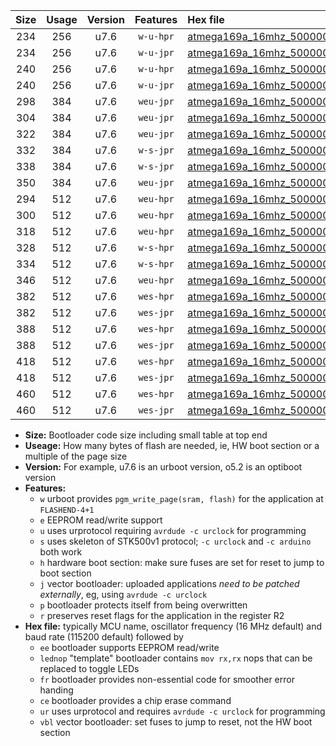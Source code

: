 |Size|Usage|Version|Features|Hex file|
|:-:|:-:|:-:|:-:|:--|
|234|256|u7.6|`w-u-hpr`|[atmega169a_16mhz_500000bps_ur.hex](https://raw.githubusercontent.com/stefanrueger/urboot/main/atmega169a_16mhz_500000bps_ur.hex)|
|234|256|u7.6|`w-u-jpr`|[atmega169a_16mhz_500000bps_ur_vbl.hex](https://raw.githubusercontent.com/stefanrueger/urboot/main/atmega169a_16mhz_500000bps_ur_vbl.hex)|
|240|256|u7.6|`w-u-hpr`|[atmega169a_16mhz_500000bps_lednop_ur.hex](https://raw.githubusercontent.com/stefanrueger/urboot/main/atmega169a_16mhz_500000bps_lednop_ur.hex)|
|240|256|u7.6|`w-u-jpr`|[atmega169a_16mhz_500000bps_lednop_ur_vbl.hex](https://raw.githubusercontent.com/stefanrueger/urboot/main/atmega169a_16mhz_500000bps_lednop_ur_vbl.hex)|
|298|384|u7.6|`weu-jpr`|[atmega169a_16mhz_500000bps_ee_ur_vbl.hex](https://raw.githubusercontent.com/stefanrueger/urboot/main/atmega169a_16mhz_500000bps_ee_ur_vbl.hex)|
|304|384|u7.6|`weu-jpr`|[atmega169a_16mhz_500000bps_ee_lednop_ur_vbl.hex](https://raw.githubusercontent.com/stefanrueger/urboot/main/atmega169a_16mhz_500000bps_ee_lednop_ur_vbl.hex)|
|322|384|u7.6|`weu-jpr`|[atmega169a_16mhz_500000bps_ee_lednop_fr_ur_vbl.hex](https://raw.githubusercontent.com/stefanrueger/urboot/main/atmega169a_16mhz_500000bps_ee_lednop_fr_ur_vbl.hex)|
|332|384|u7.6|`w-s-jpr`|[atmega169a_16mhz_500000bps_vbl.hex](https://raw.githubusercontent.com/stefanrueger/urboot/main/atmega169a_16mhz_500000bps_vbl.hex)|
|338|384|u7.6|`w-s-jpr`|[atmega169a_16mhz_500000bps_lednop_vbl.hex](https://raw.githubusercontent.com/stefanrueger/urboot/main/atmega169a_16mhz_500000bps_lednop_vbl.hex)|
|350|384|u7.6|`weu-jpr`|[atmega169a_16mhz_500000bps_ee_lednop_fr_ce_ur_vbl.hex](https://raw.githubusercontent.com/stefanrueger/urboot/main/atmega169a_16mhz_500000bps_ee_lednop_fr_ce_ur_vbl.hex)|
|294|512|u7.6|`weu-hpr`|[atmega169a_16mhz_500000bps_ee_ur.hex](https://raw.githubusercontent.com/stefanrueger/urboot/main/atmega169a_16mhz_500000bps_ee_ur.hex)|
|300|512|u7.6|`weu-hpr`|[atmega169a_16mhz_500000bps_ee_lednop_ur.hex](https://raw.githubusercontent.com/stefanrueger/urboot/main/atmega169a_16mhz_500000bps_ee_lednop_ur.hex)|
|318|512|u7.6|`weu-hpr`|[atmega169a_16mhz_500000bps_ee_lednop_fr_ur.hex](https://raw.githubusercontent.com/stefanrueger/urboot/main/atmega169a_16mhz_500000bps_ee_lednop_fr_ur.hex)|
|328|512|u7.6|`w-s-hpr`|[atmega169a_16mhz_500000bps.hex](https://raw.githubusercontent.com/stefanrueger/urboot/main/atmega169a_16mhz_500000bps.hex)|
|334|512|u7.6|`w-s-hpr`|[atmega169a_16mhz_500000bps_lednop.hex](https://raw.githubusercontent.com/stefanrueger/urboot/main/atmega169a_16mhz_500000bps_lednop.hex)|
|346|512|u7.6|`weu-hpr`|[atmega169a_16mhz_500000bps_ee_lednop_fr_ce_ur.hex](https://raw.githubusercontent.com/stefanrueger/urboot/main/atmega169a_16mhz_500000bps_ee_lednop_fr_ce_ur.hex)|
|382|512|u7.6|`wes-hpr`|[atmega169a_16mhz_500000bps_ee.hex](https://raw.githubusercontent.com/stefanrueger/urboot/main/atmega169a_16mhz_500000bps_ee.hex)|
|382|512|u7.6|`wes-jpr`|[atmega169a_16mhz_500000bps_ee_vbl.hex](https://raw.githubusercontent.com/stefanrueger/urboot/main/atmega169a_16mhz_500000bps_ee_vbl.hex)|
|388|512|u7.6|`wes-hpr`|[atmega169a_16mhz_500000bps_ee_lednop.hex](https://raw.githubusercontent.com/stefanrueger/urboot/main/atmega169a_16mhz_500000bps_ee_lednop.hex)|
|388|512|u7.6|`wes-jpr`|[atmega169a_16mhz_500000bps_ee_lednop_vbl.hex](https://raw.githubusercontent.com/stefanrueger/urboot/main/atmega169a_16mhz_500000bps_ee_lednop_vbl.hex)|
|418|512|u7.6|`wes-hpr`|[atmega169a_16mhz_500000bps_ee_lednop_fr.hex](https://raw.githubusercontent.com/stefanrueger/urboot/main/atmega169a_16mhz_500000bps_ee_lednop_fr.hex)|
|418|512|u7.6|`wes-jpr`|[atmega169a_16mhz_500000bps_ee_lednop_fr_vbl.hex](https://raw.githubusercontent.com/stefanrueger/urboot/main/atmega169a_16mhz_500000bps_ee_lednop_fr_vbl.hex)|
|460|512|u7.6|`wes-hpr`|[atmega169a_16mhz_500000bps_ee_lednop_fr_ce.hex](https://raw.githubusercontent.com/stefanrueger/urboot/main/atmega169a_16mhz_500000bps_ee_lednop_fr_ce.hex)|
|460|512|u7.6|`wes-jpr`|[atmega169a_16mhz_500000bps_ee_lednop_fr_ce_vbl.hex](https://raw.githubusercontent.com/stefanrueger/urboot/main/atmega169a_16mhz_500000bps_ee_lednop_fr_ce_vbl.hex)|

- **Size:** Bootloader code size including small table at top end
- **Useage:** How many bytes of flash are needed, ie, HW boot section or a multiple of the page size
- **Version:** For example, u7.6 is an urboot version, o5.2 is an optiboot version
- **Features:**
  + `w` urboot provides `pgm_write_page(sram, flash)` for the application at `FLASHEND-4+1`
  + `e` EEPROM read/write support
  + `u` uses urprotocol requiring `avrdude -c urclock` for programming
  + `s` uses skeleton of STK500v1 protocol; `-c urclock` and `-c arduino` both work
  + `h` hardware boot section: make sure fuses are set for reset to jump to boot section
  + `j` vector bootloader: uploaded applications *need to be patched externally*, eg, using `avrdude -c urclock`
  + `p` bootloader protects itself from being overwritten
  + `r` preserves reset flags for the application in the register R2
- **Hex file:** typically MCU name, oscillator frequency (16 MHz default) and baud rate (115200 default) followed by
  + `ee` bootloader supports EEPROM read/write
  + `lednop` "template" bootloader contains `mov rx,rx` nops that can be replaced to toggle LEDs
  + `fr` bootloader provides non-essential code for smoother error handing
  + `ce` bootloader provides a chip erase command
  + `ur` uses urprotocol and requires `avrdude -c urclock` for programming
  + `vbl` vector bootloader: set fuses to jump to reset, not the HW boot section
